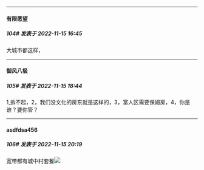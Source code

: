 

*****

####  有限愿望  
##### 104#       发表于 2022-11-15 16:45

大城市都这样，



*****

####  御风八极  
##### 105#       发表于 2022-11-15 18:44

1,拆不起，2，我们没文化的房东就是这样的，3，富人区需要保姆房，4，你是谁？要你管？



*****

####  asdfdsa456  
##### 106#       发表于 2022-11-15 20:19

宽带都有城中村套餐<img src="https://static.saraba1st.com/image/smiley/face2017/067.png" referrerpolicy="no-referrer">

